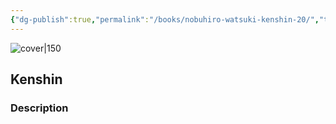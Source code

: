 ```yaml
---
{"dg-publish":true,"permalink":"/books/nobuhiro-watsuki-kenshin-20/","title":"\"Kenshin\"","tags":["manga","Fantasy"]}
---
```




![cover|150](https://m.media-amazon.com/images/I/51oiyJVOSfL._SY522_.jpg)

## Kenshin

### Description


```